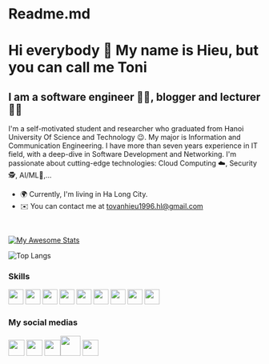# Readme.md
Hi everybody 👋 My name is Hieu, but you can call me Toni
============================

I am a software engineer 👨‍💻, blogger and lecturer 🧑‍🏫
----------------------------------
I'm a self-motivated student and researcher who graduated from Hanoi University Of Science and Technology 😉. My major is Information and Communication Engineering. I have more than seven years experience in IT field, with a deep-dive in Software Development and Networking. I'm passionate about cutting-edge technologies: Cloud Computing ☁️, Security 🕵️, AI/ML🤖,...
* 🌍 Currently, I'm living in Ha Long City.
* ✉️ You can contact me at [tovanhieu1996.hl@gmail.com](mailto:tovanhieu1996.hl@gmail.com)
<br>


[![My Awesome Stats](https://awesome-github-stats.azurewebsites.net/user-stats/tovanhieu?cardType=octocat&theme=tokyonight&preferLogin=false)](https://git.io/awesome-stats-card)
<br>

![Top Langs](https://github-readme-stats.vercel.app/api/top-langs/?username=tovanhieu&layout=compact)
<br>

### Skills
<p align="left">
<img src="https://upload.wikimedia.org/wikipedia/commons/thumb/c/c3/Python-logo-notext.svg/1869px-Python-logo-notext.svg.png" width="30px" height="30px" alt="">
<img src="https://cdn.icon-icons.com/icons2/2415/PNG/512/java_original_wordmark_logo_icon_146459.png" width="30px" height="30px" alt="">
<img src="https://cdn-icons-png.flaticon.com/512/6132/6132222.png" width="30px" height="30px" alt="">
<img src="https://cdn.iconscout.com/icon/free/png-256/free-javascript-2038874-1720087.png"  width="30px" height="30px" alt="">
<img src="https://cdn-icons-png.flaticon.com/512/919/919827.png" width="30px" height="30px" alt="">
<img src="https://cdn-icons-png.flaticon.com/512/919/919826.png" width="30px" height="30px" alt="">
<img src="https://uxwing.com/wp-content/themes/uxwing/download/brands-and-social-media/kubernetes-icon.png" width="30px" height="30px" alt="">
<img src="https://encrypted-tbn0.gstatic.com/images?q=tbn:ANd9GcQc7KjHTXcgfW6r9P_Q3xsgbSdC-RewQObGtQ&usqp=CAU" width="30px" height="30px" alt="">
<img src="https://icons.veryicon.com/png/o/miscellaneous/color-work-icon/blockchain-2.png" width="30px" height="30px" alt="">  
</p>

### My social medias
<p align="left"><a href="https://www.linkedin.com/in/hieutv96" target="_blank" rel="noreferrer"><img src="https://raw.githubusercontent.com/danielcranney/readme-generator/main/public/icons/socials/linkedin.svg" width="32" height="32" /></a>
<a href="https://www.youtube.com/@hieutovan96" target="_blank" rel="noreferrer"><img src="https://raw.githubusercontent.com/danielcranney/readme-generator/main/public/icons/socials/youtube.svg" width="32" height="32" /></a>
<a href="https://twitter.com/hieutv96" target="_blank" rel="noreferrer"><img src="https://png.pngtree.com/png-vector/20221018/ourmid/pngtree-twitter-social-media-round-icon-png-image_6315985.png" width="32" height="32" /></a><a href="https://www.facebook.com/profile.php?id=100010855276896&locale=vi_VN" target="_blank" rel="noreferrer"><img src="https://i.pinimg.com/736x/60/c5/4d/60c54d07974fb3d47ce2936098f0449e.jpg" width="40" height="40" /></a>
<a href="https://www.instagram.com/hieutv96/" target="_blank" rel="noreferrer"><img src="https://upload.wikimedia.org/wikipedia/commons/thumb/a/a5/Instagram_icon.png/600px-Instagram_icon.png" width="32" height="32" /></a></p>


